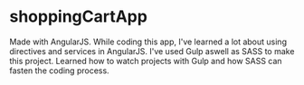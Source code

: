 # shoppingCartApp
Made with AngularJS. While coding this app, I've learned a lot about using directives and services in AngularJS.
I've used Gulp aswell as SASS to make this project. Learned how to watch projects with Gulp and how SASS can fasten the coding process.

